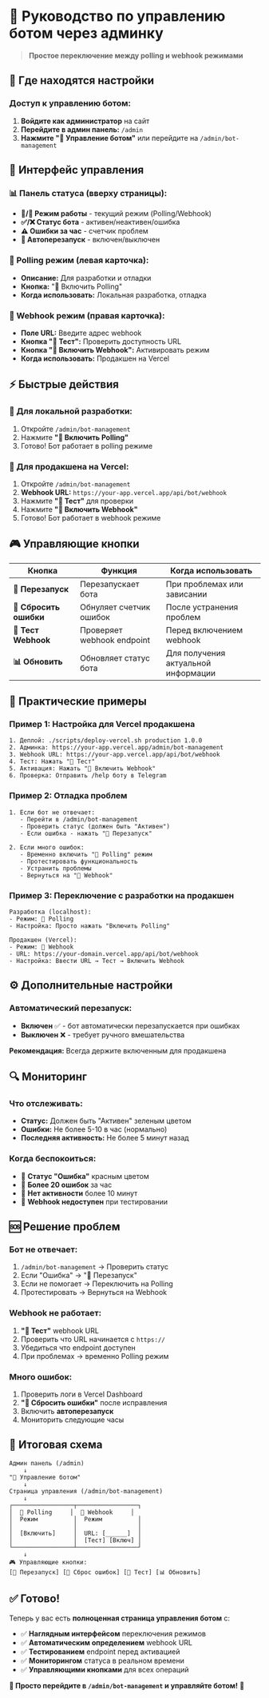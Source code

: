 # 🤖 Руководство по управлению ботом через админку

> **Простое переключение между polling и webhook режимами**

## 🎯 Где находятся настройки

### **Доступ к управлению ботом:**
1. **Войдите как администратор** на сайт
2. **Перейдите в админ панель:** `/admin`
3. **Нажмите "🤖 Управление ботом"** или перейдите на `/admin/bot-management`

## 🔧 Интерфейс управления

### **📊 Панель статуса (вверху страницы):**
- **🔄/🔗 Режим работы** - текущий режим (Polling/Webhook)
- **✅/❌ Статус бота** - активен/неактивен/ошибка
- **⚠️ Ошибки за час** - счетчик проблем
- **🔄 Автоперезапуск** - включен/выключен

### **🔄 Polling режим (левая карточка):**
- **Описание:** Для разработки и отладки
- **Кнопка:** "🔄 Включить Polling"
- **Когда использовать:** Локальная разработка, отладка

### **🔗 Webhook режим (правая карточка):**
- **Поле URL:** Введите адрес webhook
- **Кнопка "🧪 Тест":** Проверить доступность URL
- **Кнопка "🔗 Включить Webhook":** Активировать режим
- **Когда использовать:** Продакшен на Vercel

## ⚡ Быстрые действия

### **🔄 Для локальной разработки:**
1. Откройте `/admin/bot-management`
2. Нажмите **"🔄 Включить Polling"**
3. Готово! Бот работает в polling режиме

### **🔗 Для продакшена на Vercel:**
1. Откройте `/admin/bot-management`
2. **Webhook URL:** `https://your-app.vercel.app/api/bot/webhook`
3. Нажмите **"🧪 Тест"** для проверки
4. Нажмите **"🔗 Включить Webhook"**
5. Готово! Бот работает в webhook режиме

## 🎮 Управляющие кнопки

| Кнопка | Функция | Когда использовать |
|--------|---------|-------------------|
| **🔄 Перезапуск** | Перезапускает бота | При проблемах или зависании |
| **🧹 Сбросить ошибки** | Обнуляет счетчик ошибок | После устранения проблем |
| **🧪 Тест Webhook** | Проверяет webhook endpoint | Перед включением webhook |
| **📊 Обновить** | Обновляет статус бота | Для получения актуальной информации |

## 🎯 Практические примеры

### **Пример 1: Настройка для Vercel продакшена**

```
1. Деплой: ./scripts/deploy-vercel.sh production 1.0.0
2. Админка: https://your-app.vercel.app/admin/bot-management
3. Webhook URL: https://your-app.vercel.app/api/bot/webhook
4. Тест: Нажать "🧪 Тест"
5. Активация: Нажать "🔗 Включить Webhook"
6. Проверка: Отправить /help боту в Telegram
```

### **Пример 2: Отладка проблем**

```
1. Если бот не отвечает:
   - Перейти в /admin/bot-management
   - Проверить статус (должен быть "Активен")
   - Если ошибка - нажать "🔄 Перезапуск"

2. Если много ошибок:
   - Временно включить "🔄 Polling" режим
   - Протестировать функциональность
   - Устранить проблемы
   - Вернуться на "🔗 Webhook"
```

### **Пример 3: Переключение с разработки на продакшен**

```
Разработка (localhost):
- Режим: 🔄 Polling
- Настройка: Просто нажать "Включить Polling"

Продакшен (Vercel):
- Режим: 🔗 Webhook  
- URL: https://your-domain.vercel.app/api/bot/webhook
- Настройка: Ввести URL → Тест → Включить Webhook
```

## ⚙️ Дополнительные настройки

### **Автоматический перезапуск:**
- **Включен** ✅ - бот автоматически перезапускается при ошибках
- **Выключен** ❌ - требует ручного вмешательства

**Рекомендация:** Всегда держите включенным для продакшена

## 🔍 Мониторинг

### **Что отслеживать:**
- **Статус:** Должен быть "Активен" зеленым цветом
- **Ошибки:** Не более 5-10 в час (нормально)
- **Последняя активность:** Не более 5 минут назад

### **Когда беспокоиться:**
- 🚨 **Статус "Ошибка"** красным цветом
- 🚨 **Более 20 ошибок** за час  
- 🚨 **Нет активности** более 10 минут
- 🚨 **Webhook недоступен** при тестировании

## 🆘 Решение проблем

### **Бот не отвечает:**
1. `/admin/bot-management` → Проверить статус
2. Если "Ошибка" → "🔄 Перезапуск"
3. Если не помогает → Переключить на Polling
4. Протестировать → Вернуться на Webhook

### **Webhook не работает:**
1. **"🧪 Тест"** webhook URL
2. Проверить что URL начинается с `https://`
3. Убедиться что endpoint доступен
4. При проблемах → временно Polling режим

### **Много ошибок:**
1. Проверить логи в Vercel Dashboard
2. **"🧹 Сбросить ошибки"** после исправления
3. Включить **автоперезапуск**
4. Мониторить следующие часы

## 🎯 Итоговая схема

```
Админ панель (/admin)
    ↓
"🤖 Управление ботом"  
    ↓
Страница управления (/admin/bot-management)
    ↓
┌─────────────────┬─────────────────┐
│  🔄 Polling     │  🔗 Webhook     │
│  Режим          │  Режим          │
│                 │                 │
│  [Включить]     │  URL: [______]  │
│                 │  [Тест] [Включ] │
└─────────────────┴─────────────────┘
    ↓
🎮 Управляющие кнопки:
[🔄 Перезапуск] [🧹 Сброс ошибок] [🧪 Тест] [📊 Обновить]
```

## ✅ Готово!

Теперь у вас есть **полноценная страница управления ботом** с:
- ✅ **Наглядным интерфейсом** переключения режимов
- ✅ **Автоматическим определением** webhook URL
- ✅ **Тестированием** endpoint перед активацией
- ✅ **Мониторингом** статуса в реальном времени
- ✅ **Управляющими кнопками** для всех операций

**🚀 Просто перейдите в `/admin/bot-management` и управляйте ботом!** 🤖
